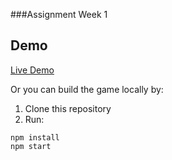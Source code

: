 ###Assignment Week 1

## Demo 

[Live Demo](https://phuch.github.io/ServerSideScriptingLanguage-Week1/)

Or you can build the game locally by:

1. Clone this repository
2. Run:

```
npm install
npm start
```
